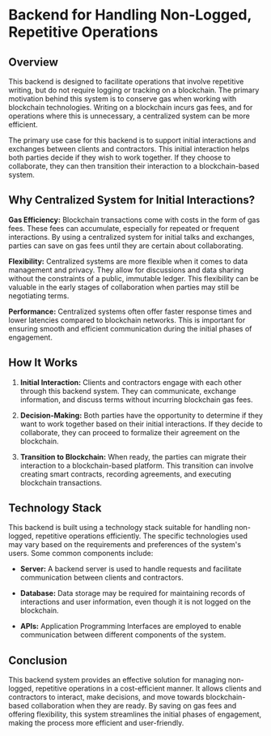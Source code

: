 # Backend for Handling Non-Logged, Repetitive Operations

## Overview

This backend is designed to facilitate operations that involve repetitive writing, but do not require logging or tracking on a blockchain. The primary motivation behind this system is to conserve gas when working with blockchain technologies. Writing on a blockchain incurs gas fees, and for operations where this is unnecessary, a centralized system can be more efficient.

The primary use case for this backend is to support initial interactions and exchanges between clients and contractors. This initial interaction helps both parties decide if they wish to work together. If they choose to collaborate, they can then transition their interaction to a blockchain-based system.

## Why Centralized System for Initial Interactions?

**Gas Efficiency:** Blockchain transactions come with costs in the form of gas fees. These fees can accumulate, especially for repeated or frequent interactions. By using a centralized system for initial talks and exchanges, parties can save on gas fees until they are certain about collaborating.

**Flexibility:** Centralized systems are more flexible when it comes to data management and privacy. They allow for discussions and data sharing without the constraints of a public, immutable ledger. This flexibility can be valuable in the early stages of collaboration when parties may still be negotiating terms.

**Performance:** Centralized systems often offer faster response times and lower latencies compared to blockchain networks. This is important for ensuring smooth and efficient communication during the initial phases of engagement.

## How It Works

1. **Initial Interaction:** Clients and contractors engage with each other through this backend system. They can communicate, exchange information, and discuss terms without incurring blockchain gas fees.

2. **Decision-Making:** Both parties have the opportunity to determine if they want to work together based on their initial interactions. If they decide to collaborate, they can proceed to formalize their agreement on the blockchain.

3. **Transition to Blockchain:** When ready, the parties can migrate their interaction to a blockchain-based platform. This transition can involve creating smart contracts, recording agreements, and executing blockchain transactions.

## Technology Stack

This backend is built using a technology stack suitable for handling non-logged, repetitive operations efficiently. The specific technologies used may vary based on the requirements and preferences of the system's users. Some common components include:

-   **Server:** A backend server is used to handle requests and facilitate communication between clients and contractors.

-   **Database:** Data storage may be required for maintaining records of interactions and user information, even though it is not logged on the blockchain.

-   **APIs:** Application Programming Interfaces are employed to enable communication between different components of the system.

## Conclusion

This backend system provides an effective solution for managing non-logged, repetitive operations in a cost-efficient manner. It allows clients and contractors to interact, make decisions, and move towards blockchain-based collaboration when they are ready. By saving on gas fees and offering flexibility, this system streamlines the initial phases of engagement, making the process more efficient and user-friendly.
